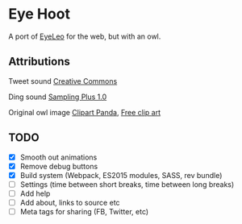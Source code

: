 # Eye Hoot

A port of [EyeLeo](http://eyeleo.com/overview) for the web, but with an owl.

## Attributions

Tweet sound [Creative Commons](https://notificationsounds.com/message-tones/rvrb2-15)

Ding sound [Sampling Plus 1.0](http://soundbible.com/1424-Air-Plane-Ding.html)

Original owl image [Clipart Panda](http://www.clipartpanda.com/clipart_images/owl-clipart-post-3-4374931), [Free clip art](http://www.clipartpanda.com/categories/owl-clip-art-free-cute)

## TODO

- [x] Smooth out animations
- [x] Remove debug buttons
- [x] Build system (Webpack, ES2015 modules, SASS, rev bundle)
- [ ] Settings (time between short breaks, time between long breaks)
- [ ] Add help
- [ ] Add about, links to source etc
- [ ] Meta tags for sharing (FB, Twitter, etc)
